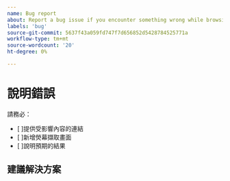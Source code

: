 ```yaml
---
name: Bug report
about: Report a bug issue if you encounter something wrong while browsing our documentation
labels: 'bug'
source-git-commit: 5637f43a059fd747f7d656852d5428784525771a
workflow-type: tm+mt
source-wordcount: '20'
ht-degree: 0%

---
```



# 說明錯誤

<!-- (REQUIRED) What is the issue? Describe your experience with the current behavior. Provide as much detail and resources as you can. -->

請務必：

- [ ]提供受影響內容的連結
- [ ]新增熒幕擷取畫面
- [ ]說明預期的結果

## 建議解決方案

<!-- (OPTIONAL) Describe your solution for this issue. -->

<!-- Thank you for taking the time to report the issue. -->
